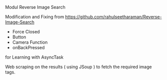 Modul Reverse Image Search

Modification and Fixing from https://github.com/rahulseetharaman/Reverse-Image-Search

- Force Closed
- Button
- Camera Function
- onBackPressed

for Learning with AsyncTask

Web scraping on the results ( using JSoup ) to fetch the required image tags.

